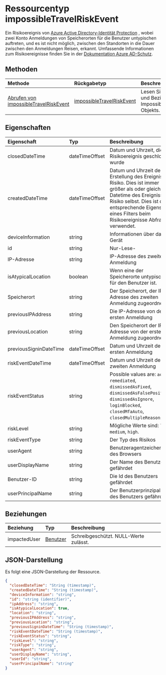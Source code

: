 # <a name="impossibletravelriskevent-resource-type"></a>Ressourcentyp impossibleTravelRiskEvent

Ein Risikoereignis von [Azure Active Directory-Identität Protection](https://azure.microsoft.com/en-us/documentation/articles/active-directory-identityprotection/) , wobei zwei Konto Anmeldungen von Speicherorten für die Benutzer untypischen auftreten, und es ist nicht möglich, zwischen den Standorten in die Dauer zwischen den Anmeldungen Reisen, erkannt. Umfassende Informationen zum Risikoereignisse finden Sie in der [Dokumentation Azure AD-Schutz](https://azure.microsoft.com/en-us/documentation/articles/active-directory-identityprotection-risk-events-types/).


## <a name="methods"></a>Methoden

| Methode           | Rückgabetyp    |Beschreibung|
|:---------------|:--------|:----------|
|[Abrufen von impossibleTravelRiskEvent](../api/impossibletravelriskevent_get.md) | [impossibleTravelRiskEvent](impossibletravelriskevent.md) |Lesen Sie Eigenschaften und Beziehungen des ImpossibleTravelRiskEvent-Objekts.|

## <a name="properties"></a>Eigenschaften
| Eigenschaft     | Typ   |Beschreibung|
|:---------------|:--------|:----------|
|closedDateTime|dateTimeOffset| Datum und Uhrzeit, die das Risikoereignis geschlossen wurde|
|createdDateTime|dateTimeOffset| Datum und Uhrzeit der Erstellung des Ereignisses Risiko. Dies ist immer größer als oder gleich dem Datetime des Ereignisses Risiko selbst. Dies ist die entsprechende Eigenschaft eines Filters beim Risikoereignisse Abfragen verwendet.|
|deviceInformation|string| Informationen über das Gerät|
|id|string| Nur-Lese-|
|IP-Adresse|string| IP-Adresse des zweiten Anmeldung|
|isAtypicalLocation|boolean| Wenn eine der Speicherorte untypischen für den Benutzer ist.|
|Speicherort|string| Der Speicherort, der IP-Adresse des zweiten Anmeldung zugeordnet ist|
|previousIPAddress|string| Die IP-Adresse von der ersten Anmeldung|
|previousLocation|string| Den Speicherort der IP-Adresse von der ersten Anmeldung zugeordnet ist|
|previousSigninDateTime|dateTimeOffset| Datum und Uhrzeit der ersten Anmeldung|
|riskEventDateTime|dateTimeOffset| Datum und Uhrzeit des zweiten Anmeldung|
|riskEventStatus|string| Possible values are: `active`, `remediated`, `dismissedAsFixed`, `dismissedAsFalsePositive`, `dismissedAsIgnore`, `loginBlocked`, `closedMfaAuto`, `closedMultipleReasons`.|
|riskLevel|string| Mögliche Werte sind: `low`, `medium`, `high`.|
|riskEventType|string| Der Typ des Risikos|
|userAgent|string| Benutzeragentzeichenfolge des Browsers|
|userDisplayName|string| Der Name des Benutzers gefährdet|
|Benutzer-ID|string| Die Id des Benutzers gefährdet|
|userPrincipalName|string| Der Benutzerprinzipalname des Benutzers gefährdet|

## <a name="relationships"></a>Beziehungen
| Beziehung | Typ   |Beschreibung|
|:---------------|:--------|:----------|
|impactedUser|[Benutzer](user.md)| Schreibgeschützt. NULL-Werte zulässt.|

## <a name="json-representation"></a>JSON-Darstellung

Es folgt eine JSON-Darstellung der Ressource.

<!-- {
  "blockType": "resource",
  "optionalProperties": [

  ],
  "@odata.type": "microsoft.graph.impossibleTravelRiskEvent"
}-->

```json
{
  "closedDateTime": "String (timestamp)",
  "createdDateTime": "String (timestamp)",
  "deviceInformation": "string",
  "id": "string (identifier)",
  "ipAddress": "string",
  "isAtypicalLocation": true,
  "location": "string",
  "previousIPAddress": "string",
  "previousLocation": "string",
  "previousSigninDateTime": "String (timestamp)",
  "riskEventDateTime": "String (timestamp)",
  "riskEventStatus": "string",
  "riskLevel": "string",
  "riskType": "string",
  "userAgent": "string",
  "userDisplayName": "string",
  "userId": "string",
  "userPrincipalName": "string"
}

```

<!-- uuid: 8fcb5dbc-d5aa-4681-8e31-b001d5168d79
2015-10-25 14:57:30 UTC -->
<!-- {
  "type": "#page.annotation",
  "description": "impossibleTravelRiskEvent resource",
  "keywords": "",
  "section": "documentation",
  "tocPath": ""
}-->